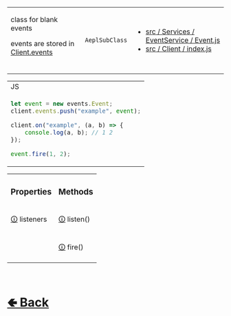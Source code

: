 <table>
<tr><td>

class for blank events

events are stored in [Client.events](https://github.com/paishee/noscord.js/wiki/Client.events)

<br>
</td><td> 

`AeplSubClass`

</td><td>

- [src / Services / EventService / Event.js ](https://github.com/paishee/noscord.js/tree/main/src/Services/EventService/Event.js)
- [src / Client / index.js](https://github.com/paishee/noscord.js/blob/main/src/Client/index.js)

</td></tr>

</table>

<table>

<tr><td> JS </td></tr>
<tr><td>

```js
let event = new events.Event;
client.events.push("example", event);

client.on("example", (a, b) => {
    console.log(a, b); // 1 2
});

event.fire(1, 2);
```

</td></tr>
</table>

<table>

[comment]: <> ( top row )

<tr><th>
<h3>  Properties  </h3>
</th><th>
<h3>  Methods  </h3>
</th></tr>



[comment]: <> ( 1st row )


<tr><td>

[comment]: <> (Property)
[🛈](https://github.com/paishee/noscord.js/wiki/Event.listeners) listeners
</td><td>

[comment]: <> (Method)
[🛈](https://github.com/paishee/noscord.js/wiki/Event.listen()) listen()
</td></tr>


[comment]: <> ( 2nd row )


<tr><td>

[comment]: <> (Property)
</td><td>

[comment]: <> (Method)
[🛈](https://github.com/paishee/noscord.js/wiki/Event.fire()) fire()
</td></tr>



</table>

<br> <h1> [🢀 Back](https://github.com/paishee/noscord.js/wiki/EventService) </h1>